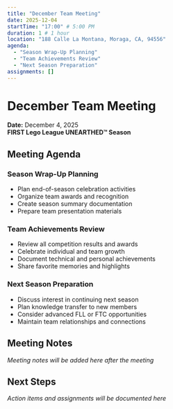 ```yaml
---
title: "December Team Meeting"
date: 2025-12-04
startTime: "17:00" # 5:00 PM
duration: 1 # 1 hour
location: "188 Calle La Montana, Moraga, CA, 94556"
agenda:
  - "Season Wrap-Up Planning"
  - "Team Achievements Review"
  - "Next Season Preparation"
assignments: []
---
```


# December Team Meeting
**Date:** December 4, 2025  
**FIRST Lego League UNEARTHED™ Season**

## Meeting Agenda

### Season Wrap-Up Planning
- Plan end-of-season celebration activities
- Organize team awards and recognition
- Create season summary documentation
- Prepare team presentation materials

### Team Achievements Review
- Review all competition results and awards
- Celebrate individual and team growth
- Document technical and personal achievements
- Share favorite memories and highlights

### Next Season Preparation
- Discuss interest in continuing next season
- Plan knowledge transfer to new members
- Consider advanced FLL or FTC opportunities
- Maintain team relationships and connections

## Meeting Notes

*Meeting notes will be added here after the meeting*

## Next Steps

*Action items and assignments will be documented here*